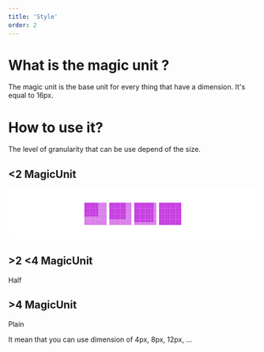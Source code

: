 ```yaml
---
title: 'Style'
order: 2
---
```


# What is the magic unit ?
The magic unit is the base unit for every thing that have a dimension. 
It's equal to 16px.

# How to use it?
The level of granularity that can be use depend of the size.
## <2 MagicUnit
![alt text](1-2-MagicUnit.png)

## >2 <4 MagicUnit
Half

## >4 MagicUnit
Plain



It mean that you can use dimension of 4px, 8px, 12px, ...

